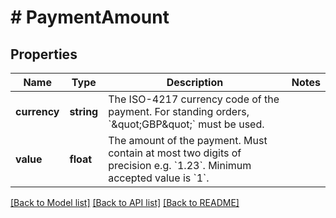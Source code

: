 # # PaymentAmount

## Properties

Name | Type | Description | Notes
------------ | ------------- | ------------- | -------------
**currency** | **string** | The ISO-4217 currency code of the payment. For standing orders, &#x60;\&quot;GBP\&quot;&#x60; must be used. |
**value** | **float** | The amount of the payment. Must contain at most two digits of precision e.g. &#x60;1.23&#x60;. Minimum accepted value is &#x60;1&#x60;. |

[[Back to Model list]](../../README.md#models) [[Back to API list]](../../README.md#endpoints) [[Back to README]](../../README.md)
